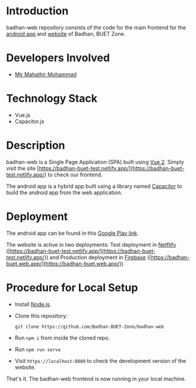# Introduction
badhan-web repository consists of the code for the main
frontend for the [android app](https://play.google.com/store/apps/details?id=com.mmmbadhan)
and [website](https://badhan-buet.web.app) of Badhan, BUET Zone.
# Developers Involved
* [Mir Mahathir Mohammad](https://github.com/mirmahathir1)
# Technology Stack
* Vue.js
* Capacitor.js
# Description
badhan-web is a Single Page Application (SPA) built using [Vue 2](https://vuejs.org/). Simply visit the site [https://badhan-buet-test.netlify.app/](https://badhan-buet-test.netlify.app/) to check our frontend.

The android app is a hybrid app built using a library named [Capacitor](https://capacitorjs.com/) to build the android app from the web application.

# Deployment
The android app can be found in this [Google Play link](https://play.google.com/store/apps/details?id=com.mmmbadhan).

The website is active in two deployments: Test deployment in [Netflify](https://www.netlify.com/) ([https://badhan-buet-test.netlify.app/](https://badhan-buet-test.netlify.app/)) and Production deployment in [Firebase](https://firebase.google.com/) ([https://badhan-buet.web.app/](https://badhan-buet.web.app/))

# Procedure for Local Setup
* Install [Node.js](https://nodejs.org/en/download/).
* Clone this repository:

  `git clone https://github.com/Badhan-BUET-Zone/badhan-web`
* Run `npm i` from inside the cloned repo.
* Run `npm run serve`
* Visit `https://localhost:8080` to check the development version of the website.

That's it. The badhan-web frontend is now running in your local machine.
